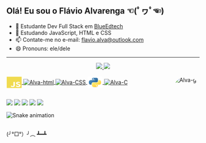 ## Olá! Eu sou o Flávio Alvarenga               ☜(ﾟヮﾟ☜)
- 🔭 Estudante Dev Full Stack em [BlueEdtech](https://blueedtech.com.br/)
- 🌱 Estudando JavaScript, HTML e CSS 
- 📫 Contate-me no e-mail: flavio.alva@outlook.com
- 😄 Pronouns: ele/dele
___
<div align="center">
  <a href="https://github.com/alvalenda">
  <img height="167em" src="https://github-readme-stats.vercel.app/api?username=alvalenda&show_icons=true&theme=dracula&include_all_commits=true&count_private=true"/>
  <img height="167em" src="https://github-readme-stats.vercel.app/api/top-langs/?username=alvalenda&layout=compact&langs_count=7&theme=dracula"/>
</div>
  
<div style="display: inline_block"><br>
  <img align="center" alt="Alva-JS" height="30" width="40" src="https://raw.githubusercontent.com/devicons/devicon/master/icons/javascript/javascript-plain.svg">
  <img align="center" alt="Alva-html" height="30" width="40" src="https://cdn.jsdelivr.net/gh/devicons/devicon/icons/html5/html5-original.svg">
  <img align="center" alt="Alva-CSS" height="30" width="40" src="https://cdn.jsdelivr.net/gh/devicons/devicon/icons/css3/css3-original.svg">
  <img align="center" alt="Alva-Python" height="30" width="40" src="https://raw.githubusercontent.com/devicons/devicon/master/icons/python/python-original.svg">
  <img align="center" alt="Alva-C" height="30" width="40" src="https://cdn.jsdelivr.net/gh/devicons/devicon/icons/c/c-original.svg">
  <img align="right" alt="Alva-gif" height="150" style="border-radius:50px;" src="https://media.discordapp.net/attachments/780200279772626944/981106010771058718/unknown.png?width=676&height=676">
 <!-- <img align="right" alt="Alva-gif2" height="150" style="border-radius:50px;" src="https://cdn.discordapp.com/attachments/780200279772626944/981115055179436032/avatar_discord.gif"> -->
</div>
  
##

          

<div>
 	<a href = "mailto:flavio.alva@outlook.com"><img src="https://img.shields.io/badge/Microsoft_Outlook-0078D4?style=for-the-badge&logo=microsoft-outlook&logoColor=white" target="_blank"></a>
  <a href="https://www.linkedin.com/" target="_blank"><img src="https://img.shields.io/badge/-LinkedIn-%230077B5?style=for-the-badge&logo=linkedin&logoColor=white" target="_blank"></a>
  <a href="https://discordapp.com/users/246040430494351362" target="_blank"><img src="https://img.shields.io/badge/Discord-7289DA?style=for-the-badge&logo=discord&logoColor=white" target="_blank"></a>
  <a href="https://twitter.com/banysan" target="_blank"><img src="https://img.shields.io/badge/Twitter-1DA1F2?style=for-the-badge&logo=twitter&logoColor=white" target="_blank"></a>
  <a href="https://www.twitch.tv/flavioveros" target="_blank"><img src="https://img.shields.io/badge/Twitch-9146FF?style=for-the-badge&logo=twitch&logoColor=white" target="_blank"></a>
  
  ![Snake animation](https://github.com/alvalenda/alvalenda/blob/output/github-contribution-grid-snake.svg)
</div>
  
##
  
(╯°□°）╯︵ ┻━┻
